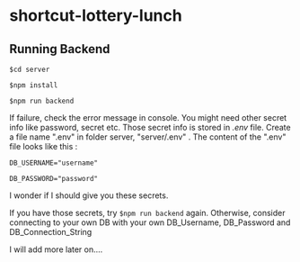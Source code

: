 # shortcut-lottery-lunch

## Running Backend
```
$cd server

$npm install

$npm run backend
```

If failure, check the error message in console. You might need other secret info like password, secret etc. Those secret info is stored in *.env* file. Create a file name ".env" in folder server, "server/.env" . The content of the ".env" file looks like this :

```
DB_USERNAME="username"

DB_PASSWORD="password"
```

I wonder if I should give you these secrets.

If you have those secrets, try `$npm run backend` again. Otherwise, consider connecting to your own DB with your own DB_Username, DB_Password and DB_Connection_String

I will add more later on....
